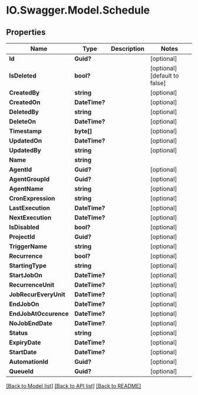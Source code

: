 # IO.Swagger.Model.Schedule
## Properties

Name | Type | Description | Notes
------------ | ------------- | ------------- | -------------
**Id** | **Guid?** |  | [optional] 
**IsDeleted** | **bool?** |  | [optional] [default to false]
**CreatedBy** | **string** |  | [optional] 
**CreatedOn** | **DateTime?** |  | [optional] 
**DeletedBy** | **string** |  | [optional] 
**DeleteOn** | **DateTime?** |  | [optional] 
**Timestamp** | **byte[]** |  | [optional] 
**UpdatedOn** | **DateTime?** |  | [optional] 
**UpdatedBy** | **string** |  | [optional] 
**Name** | **string** |  | 
**AgentId** | **Guid?** |  | [optional] 
**AgentGroupId** | **Guid?** |  | [optional] 
**AgentName** | **string** |  | [optional] 
**CronExpression** | **string** |  | [optional] 
**LastExecution** | **DateTime?** |  | [optional] 
**NextExecution** | **DateTime?** |  | [optional] 
**IsDisabled** | **bool?** |  | [optional] 
**ProjectId** | **Guid?** |  | [optional] 
**TriggerName** | **string** |  | [optional] 
**Recurrence** | **bool?** |  | [optional] 
**StartingType** | **string** |  | [optional] 
**StartJobOn** | **DateTime?** |  | [optional] 
**RecurrenceUnit** | **DateTime?** |  | [optional] 
**JobRecurEveryUnit** | **DateTime?** |  | [optional] 
**EndJobOn** | **DateTime?** |  | [optional] 
**EndJobAtOccurence** | **DateTime?** |  | [optional] 
**NoJobEndDate** | **DateTime?** |  | [optional] 
**Status** | **string** |  | [optional] 
**ExpiryDate** | **DateTime?** |  | [optional] 
**StartDate** | **DateTime?** |  | [optional] 
**AutomationId** | **Guid?** |  | [optional] 
**QueueId** | **Guid?** |  | [optional] 

[[Back to Model list]](../README.md#documentation-for-models) [[Back to API list]](../README.md#documentation-for-api-endpoints) [[Back to README]](../README.md)

